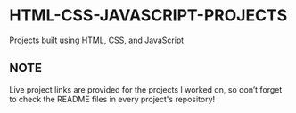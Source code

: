 # HTML-CSS-JAVASCRIPT-PROJECTS
Projects built using HTML, CSS, and JavaScript

## NOTE
Live project links are provided for the projects I worked on, so don’t forget to check the README files in every project's repository!
